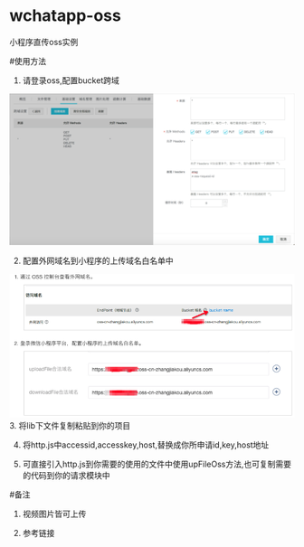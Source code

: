 # wchatapp-oss
小程序直传oss实例

#使用方法

1. 请登录oss,配置bucket跨域
<img class="doc-content-img" src="statics/images/bucket.png"  alt="bucket配置">

2. 配置外网域名到小程序的上传域名白名单中
<img class="doc-content-img" src="statics/images/whitelist.png"  alt="小程序白名单配置">
3. 将lib下文件复制粘贴到你的项目

4. 将http.js中accessid,accesskey,host,替换成你所申请id,key,host地址

5. 可直接引入http.js到你需要的使用的文件中使用upFileOss方法,也可复制需要的代码到你的请求模块中

#备注
1. 视频图片皆可上传

2. 参考链接
<a href="https://help.aliyun.com/document_detail/92883.html?spm=a2c4g.11186623.6.1151.7d8d2812KthXh0"></a>